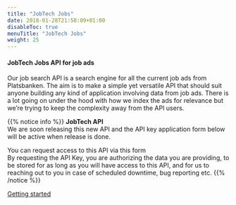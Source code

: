 ```yaml
---
title: "JobTech Jobs"
date: 2018-01-28T21:58:09+01:00
disableToc: true
menuTitle: "JobTech Jobs"
weight: 25
---
```

#### JobTech Jobs API for job ads 

Our job search API is a search engine for all the current job ads from Platsbanken. The aim is to make a simple yet versatile API that should suit anyone building any kind of application involving data from job ads. 
There is a lot going on under the hood with how we index the ads for relevance but we’re trying to keep the complexity away from the API users.





{{% notice info %}}
**JobTech API**  
We are soon releasing this new API and the API key application form below will be active when release is done.  

You can request access to this API via this form  
By requesting the API Key, you are authorizing the data you are providing, to be stored for as long as you will have access to this API,
and for us to reaching out to you in case of scheduled downtime, bug reporting etc. 
{{% /notice %}}





[Getting started](https://github.com/JobtechSwe/sokannonser-api/blob/H4S-documentation/H4S-GETTINGSTARTED.md)